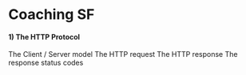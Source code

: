 Coaching SF
===========================
#### **1) The HTTP Protocol**  
The Client / Server model
The HTTP request
The HTTP response
The response status codes
